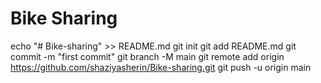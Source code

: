 
# Bike Sharing

echo "# Bike-sharing" >> README.md
git init
git add README.md
git commit -m "first commit"
git branch -M main
git remote add origin https://github.com/shaziyasherin/Bike-sharing.git
git push -u origin main


